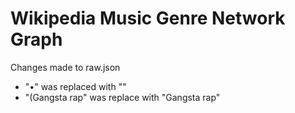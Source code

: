 # Wikipedia Music Genre Network Graph

Changes made to raw.json

- "•" was replaced with ""
- "(Gangsta rap" was replace with "Gangsta rap"
